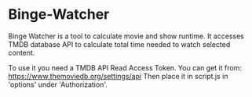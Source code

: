 # Binge-Watcher
Binge Watcher is a tool to calculate movie and show runtime. It accesses TMDB database API to calculate total time needed to watch selected content.

To use it you need a TMDB API Read Access Token. You can get it from: https://www.themoviedb.org/settings/api
Then place it in script.js in 'options' under 'Authorization'.
